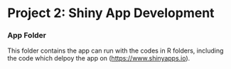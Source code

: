 # Project 2: Shiny App Development

### App Folder

This folder contains the app can run with the codes in R folders, including the code which delpoy the app on (https://www.shinyapps.io).
